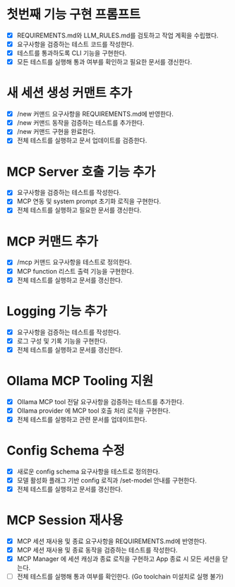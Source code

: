 # 첫번째 기능 구현 프롬프트
- [x] REQUIREMENTS.md와 LLM_RULES.md를 검토하고 작업 계획을 수립했다.
- [x] 요구사항을 검증하는 테스트 코드를 작성한다.
- [x] 테스트를 통과하도록 CLI 기능을 구현한다.
- [x] 모든 테스트를 실행해 통과 여부를 확인하고 필요한 문서를 갱신한다.

# 새 세션 생성 커맨트 추가
- [x] /new 커맨드 요구사항을 REQUIREMENTS.md에 반영한다.
- [x] /new 커맨드 동작을 검증하는 테스트를 추가한다.
- [x] /new 커맨드 구현을 완료한다.
- [x] 전체 테스트를 실행하고 문서 업데이트를 검증한다.

# MCP Server 호출 기능 추가
- [x] 요구사항을 검증하는 테스트를 작성한다.
- [x] MCP 연동 및 system prompt 초기화 로직을 구현한다.
- [x] 전체 테스트를 실행하고 필요한 문서를 갱신한다.

# MCP 커맨드 추가
- [x] /mcp 커맨드 요구사항을 테스트로 정의한다.
- [x] MCP function 리스트 출력 기능을 구현한다.
- [x] 전체 테스트를 실행하고 문서를 갱신한다.

# Logging 기능 추가
- [x] 요구사항을 검증하는 테스트를 작성한다.
- [x] 로그 구성 및 기록 기능을 구현한다.
- [x] 전체 테스트를 실행하고 문서를 갱신한다.

# Ollama MCP Tooling 지원
- [x] Ollama MCP tool 전달 요구사항을 검증하는 테스트를 추가한다.
- [x] Ollama provider 에 MCP tool 호출 처리 로직을 구현한다.
- [x] 전체 테스트를 실행하고 관련 문서를 업데이트한다.

# Config Schema 수정
- [x] 새로운 config schema 요구사항을 테스트로 정의한다.
- [x] 모델 활성화 플래그 기반 config 로직과 /set-model 안내를 구현한다.
- [x] 전체 테스트를 실행하고 문서를 갱신한다.

# MCP Session 재사용
- [x] MCP 세션 재사용 및 종료 요구사항을 REQUIREMENTS.md에 반영한다.
- [x] MCP 세션 재사용 및 종료 동작을 검증하는 테스트를 작성한다.
- [x] MCP Manager 에 세션 캐싱과 종료 로직을 구현하고 App 종료 시 모든 세션을 닫는다.
- [ ] 전체 테스트를 실행해 통과 여부를 확인한다. (Go toolchain 미설치로 실행 불가)

